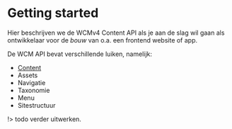 # Getting started

Hier beschrijven we de WCMv4 Content API als je aan de slag wil gaan als ontwikkelaar voor de *bouw* van o.a. een frontend website of app.

De WCM API bevat verschillende luiken, namelijk: 

* [Content](/wcmv4/content/content)
* Assets
* Navigatie
* Taxonomie
* Menu
* Sitestructuur



!> todo verder uitwerken.